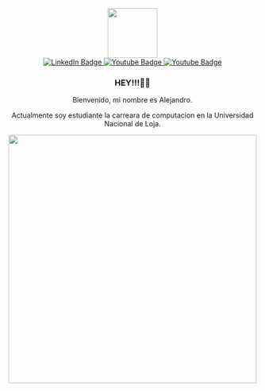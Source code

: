 [I believe in center aligned 🤲]: #

<div align="center">
  
[this is for the picture]: #	
<div id="header">
<img src="https://media.giphy.com/media/M9gbBd9nbDrOTu1Mqx/giphy.gif" width="100"/>
</div>
  
[badges i got it from shields.io ... anyone can copy and paste the link and change the parameters to test out, atleast thats how i did it]: #  
<div id="badges">
<a href="www.linkedin.com/in/alejandro-padilla-717abb37b">
  <img src="https://img.shields.io/badge/LinkedIn-blue?style=for-the-badge&logo=linkedin&logoColor=white" alt="LinkedIn Badge"/>
</a>
<a href="https://www.instagram.com/0alejandro.padilla?igsh=MXhzYW1nYmdkNjVqMQ%3D%3D&utm_source=qr/">
  <img src="https://img.shields.io/badge/Instagram-red?style=for-the-badge&logo=instagram&logoColor=white" alt="Youtube Badge"/>
</a>
<a href="alejandro.padilla@unl.edu.ec">
  <img src="https://img.shields.io/badge/Gmail-white?style=for-the-badge&logo=gmail&logoColor=red" alt="Youtube Badge"/>
</a>
</div>


### HEY!!!👋🎉

Bienvenido, mi nombre es Alejandro.

Actualmente soy estudiante la carreara de computacion en la Universidad Nacional de Loja.

<img src="https://media.giphy.com/media/L8K62iTDkzGX6/giphy.gif" width="500" />
  
 
</div>
